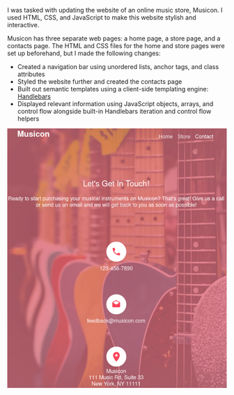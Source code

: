 I was tasked with updating the website of an online music store, Musicon. I used HTML, CSS, and JavaScript to make this website stylish and interactive.

Musicon has three separate web pages: a home page, a store page, and a contacts page. The HTML and CSS files for the home and store pages were set up beforehand, but I made the following changes:
- Created a navigation bar using unordered lists, anchor tags, and class attributes
- Styled the website further and created the contacts page
- Built out semantic templates using a client-side templating engine: [Handlebars](https://handlebarsjs.com/)
- Displayed relevant information using JavaScript objects, arrays, and control flow alongside built-in Handlebars iteration and control flow helpers

![Screenshot](music_store.png)
